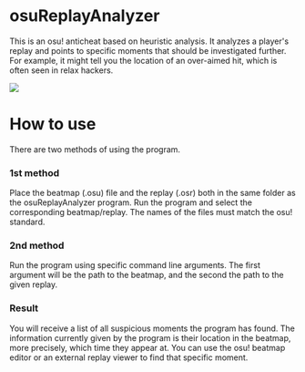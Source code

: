 # osuReplayAnalyzer

This is an osu! anticheat based on heuristic analysis. It analyzes a player's replay and points to specific moments that should be investigated further. For example, it might tell you the location of an over-aimed hit, which is often seen in relax hackers.

![](https://puu.sh/qaRdJ/5ec2d47a27.png)


# How to use

There are two methods of using the program.

### 1st method
Place the beatmap (.osu) file and the replay (.osr) both in the same folder as the osuReplayAnalyzer program.
Run the program and select the corresponding beatmap/replay. The names of the files must match the osu! standard.

### 2nd method
Run the program using specific command line arguments. The first argument will be the path to the beatmap, and the second the path to the given replay.


### Result
You will receive a list of all suspicious moments the program has found. The information currently given by the program is their location in the beatmap, more precisely, which time they appear at. You can use the osu! beatmap editor or an external replay viewer to find that specific moment.

